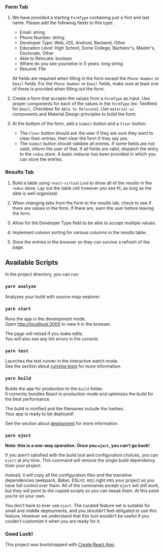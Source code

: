 

### Form Tab

1. We have provided a starting `FormType` containing just a first and last name. Please add the following fields to this type:

	- Email: string
	- Phone Number: string
	- Developer Type: Web, iOS, Android, Backend, Other
	- Education Level: High School, Some College, Bachelor's, Master's, Doctorate, Other
	- Able to Relocate: boolean
	- Where do you see yourselve in 5 years: long string
	- Resumé: File

	All fields are required when filling in the form except the `Phone Number` or `Email` fields. For the `Phone Number` or `Email` fields, make sure at least one of these is provided when filling out the form.

2. Create a form that accepts the values from a `FormType` as input. Use proper components for each of the values in the `FormType` (ex: Textfield for `Email`, Checkbox for `Able to Relocate`). Use `material-ui` components and Material Design principles to build the form.

3. At the bottom of the form, add a `Submit` button and a `Clear` button.

	- The `Clear` button should ask the user if they are sure they want to clear their entries, then clear the form if they say yes.
	- The `Submit` button should validate all entries. If some fields are not valid, inform the user of that. If all fields are valid, dispatch the entry to the `redux` store. A basic reducer has been provided in which you can store the entries.

### Results Tab

1. Build a table using `react-virtualized` to show all of the results in the `redux` store. Lay out the table cell however you see fit, as long as the data is well organized.

2. When changing tabs from the form to the results tab, check to see if there are values in the form. If there are, warn the user before leaving the form. 

4. Allow for the Developer Type field to be able to accept multiple values.

5. Implement column sorting for various columns in the results table.

6. Store the entries in the browser so they can survive a refresh of the page.



## Available Scripts

In the project directory, you can run:

### `yarn analyze`

Analyzes your build with source-map-explorer.

### `yarn start`

Runs the app in the development mode.\
Open [http://localhost:3000](http://localhost:3000) to view it in the browser.

The page will reload if you make edits.\
You will also see any lint errors in the console.

### `yarn test`

Launches the test runner in the interactive watch mode.\
See the section about [running tests](https://facebook.github.io/create-react-app/docs/running-tests) for more information.

### `yarn build`

Builds the app for production to the `build` folder.\
It correctly bundles React in production mode and optimizes the build for the best performance.

The build is minified and the filenames include the hashes.\
Your app is ready to be deployed!

See the section about [deployment](https://facebook.github.io/create-react-app/docs/deployment) for more information.

### `yarn eject`

**Note: this is a one-way operation. Once you `eject`, you can’t go back!**

If you aren’t satisfied with the build tool and configuration choices, you can `eject` at any time. This command will remove the single build dependency from your project.

Instead, it will copy all the configuration files and the transitive dependencies (webpack, Babel, ESLint, etc) right into your project so you have full control over them. All of the commands except `eject` will still work, but they will point to the copied scripts so you can tweak them. At this point you’re on your own.

You don’t have to ever use `eject`. The curated feature set is suitable for small and middle deployments, and you shouldn’t feel obligated to use this feature. However we understand that this tool wouldn’t be useful if you couldn’t customize it when you are ready for it.

### Good Luck!

This project was bootstrapped with [Create React App](https://github.com/facebook/create-react-app).

